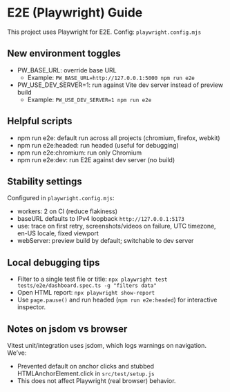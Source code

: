 # E2E (Playwright) Guide

This project uses Playwright for E2E. Config: `playwright.config.mjs`

## New environment toggles

- PW_BASE_URL: override base URL
  - Example: `PW_BASE_URL=http://127.0.0.1:5000 npm run e2e`
- PW_USE_DEV_SERVER=1: run against Vite dev server instead of preview build
  - Example: `PW_USE_DEV_SERVER=1 npm run e2e`

## Helpful scripts

- npm run e2e: default run across all projects (chromium, firefox, webkit)
- npm run e2e:headed: run headed (useful for debugging)
- npm run e2e:chromium: run only Chromium
- npm run e2e:dev: run E2E against dev server (no build)

## Stability settings

Configured in `playwright.config.mjs`:

- workers: 2 on CI (reduce flakiness)
- baseURL defaults to IPv4 loopback `http://127.0.0.1:5173`
- use: trace on first retry, screenshots/videos on failure, UTC timezone, en-US locale, fixed viewport
- webServer: preview build by default; switchable to dev server

## Local debugging tips

- Filter to a single test file or title: `npx playwright test tests/e2e/dashboard.spec.ts -g "filters data"`
- Open HTML report: `npx playwright show-report`
- Use `page.pause()` and run headed (`npm run e2e:headed`) for interactive inspector.

## Notes on jsdom vs browser

Vitest unit/integration uses jsdom, which logs warnings on navigation. We’ve:

- Prevented default on anchor clicks and stubbed HTMLAnchorElement.click in `src/test/setup.js`
- This does not affect Playwright (real browser) behavior.
